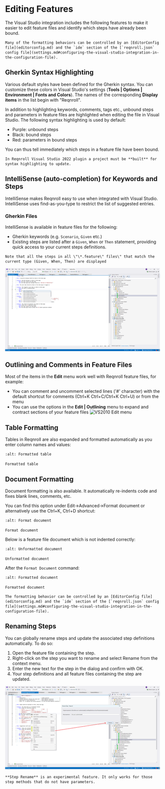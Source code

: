 # Editing Features

The Visual Studio integration includes the following features to make it
easier to edit feature files and identify which steps have already been
bound.

```{note}
Many of the formatting behaviors can be controlled by an [EditorConfig file](editorconfig.md) and the `ide` section of the [`reqnroll.json` config file](settings.md#configuring-the-visual-studio-integration-in-the-configuration-file).
```

## Gherkin Syntax Highlighting

Various default styles have been defined for the Gherkin syntax. You can
customize these colors in Visual Studio\'s settings (**Tools \| Options
\| Environment \| Fonts and Colors**). The names of the corresponding
**Display items** in the list begin with \"Reqnroll\".

In addition to highlighting keywords, comments, tags etc., unbound steps
and parameters in feature files are highlighted when editing the file in
Visual Studio. The following syntax highlighting is used by default:

-   Purple: unbound steps
-   Black: bound steps
-   Red: parameters in bound steps

You can thus tell immediately which steps in a feature file have been
bound.

```{note}
In Reqnroll Visual Studio 2022 plugin a project must be **built** for
syntax highlighting to update.
```

## IntelliSense (auto-completion) for Keywords and Steps

IntelliSense makes Reqnroll easy to use when integrated with Visual
Studio. IntelliSense uses find-as-you-type to restrict the list of
suggested entries.

### Gherkin Files

IntelliSense is available in feature files for the following:

-   Gherkin keywords (e.g. `Scenario`, `Given` etc.)
-   Existing steps are listed after a `Given`, `When` or `Then`
    statement, providing quick access to your current steps definitions.

```{note}
Note that all the steps in all \"\*.feature\" files\" that match the
current type (Given, When, Then) are displayed
```

![image](../../_static/images/vs2022inteli.png)

## Outlining and Comments in Feature Files

Most of the items in the **Edit** menu work well with Reqnroll feature
files, for example:

-   You can comment and uncomment selected lines (\'#\' character) with
    the default shortcut for comments (Ctrl+K Ctrl+C/Ctrl+K Ctrl+U) or
    from the menu
-   You can use the options in the **Edit \| Outlining** menu to expand
    and contract sections of your feature files ![VS2010 Edit
    menu](../../_static/images/outlining_editor.png)

## Table Formatting

Tables in Reqnroll are also expanded and formatted automatically as you
enter column names and values:

```{figure} /_static/images/tablegifvs.gif
:alt: Formatted table

Formatted table
```

## Document Formatting

Document formatting is also available. It automatically re-indents code
and fixes blank lines, comments, etc.

You can find this option under Edit-\>Advanced-\>Format document or
alternatively use the Ctrl+K, Ctrl+D shortcut:

```{figure} /_static/images/format-doc.png
:alt: Format document

Format document
```

Below is a feature file document which is not indented correctly:

```{figure} /_static/images/format-doc-before.png
:alt: Unformatted document

Unformatted document
```

After the `Format Document` command:

```{figure} /_static/images/format-doc-after.png
:alt: Formatted document

Formatted document
```

```{note}
The formatting behavior can be controlled by an [EditorConfig file](editorconfig.md) and the `ide` section of the [`reqnroll.json` config file](settings.md#configuring-the-visual-studio-integration-in-the-configuration-file).
```



## Renaming Steps

You can globally rename steps and update the associated step definitions
automatically. To do so:

1.  Open the feature file containing the step.
2.  Right-click on the step you want to rename and select Rename from
    the context menu.
3.  Enter the new text for the step in the dialog and confirm with OK.
4.  Your step definitions and all feature files containing the step are updated.

![Rename Step 2022](../../_static/images/renamestep2022.png)


```{note}
**Step Rename** is an experimental feature. It only works for those step methods that do not have parameters.
```
